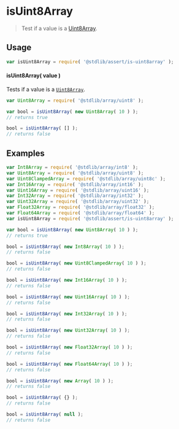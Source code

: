 # isUint8Array

> Test if a value is a [Uint8Array][mdn-uint8array].

<section class="usage">

## Usage

```javascript
var isUint8Array = require( '@stdlib/assert/is-uint8array' );
```

#### isUint8Array( value )

Tests if a value is a [`Uint8Array`][mdn-uint8array].

```javascript
var Uint8Array = require( '@stdlib/array/uint8' );

var bool = isUint8Array( new Uint8Array( 10 ) );
// returns true

bool = isUint8Array( [] );
// returns false
```

</section>

<!-- /.usage -->

<section class="examples">

## Examples

<!-- eslint no-undef: "error" -->

```javascript
var Int8Array = require( '@stdlib/array/int8' );
var Uint8Array = require( '@stdlib/array/uint8' );
var Uint8ClampedArray = require( '@stdlib/array/uint8c' );
var Int16Array = require( '@stdlib/array/int16' );
var Uint16Array = require( '@stdlib/array/uint16' );
var Int32Array = require( '@stdlib/array/int32' );
var Uint32Array = require( '@stdlib/array/uint32' );
var Float32Array = require( '@stdlib/array/float32' );
var Float64Array = require( '@stdlib/array/float64' );
var isUint8Array = require( '@stdlib/assert/is-uint8array' );

var bool = isUint8Array( new Uint8Array( 10 ) );
// returns true

bool = isUint8Array( new Int8Array( 10 ) );
// returns false

bool = isUint8Array( new Uint8ClampedArray( 10 ) );
// returns false

bool = isUint8Array( new Int16Array( 10 ) );
// returns false

bool = isUint8Array( new Uint16Array( 10 ) );
// returns false

bool = isUint8Array( new Int32Array( 10 ) );
// returns false

bool = isUint8Array( new Uint32Array( 10 ) );
// returns false

bool = isUint8Array( new Float32Array( 10 ) );
// returns false

bool = isUint8Array( new Float64Array( 10 ) );
// returns false

bool = isUint8Array( new Array( 10 ) );
// returns false

bool = isUint8Array( {} );
// returns false

bool = isUint8Array( null );
// returns false
```

</section>

<!-- /.examples -->

<section class="links">

[mdn-uint8array]: https://developer.mozilla.org/en-US/docs/Web/JavaScript/Reference/Global_Objects/Uint8Array

</section>

<!-- /.links -->
